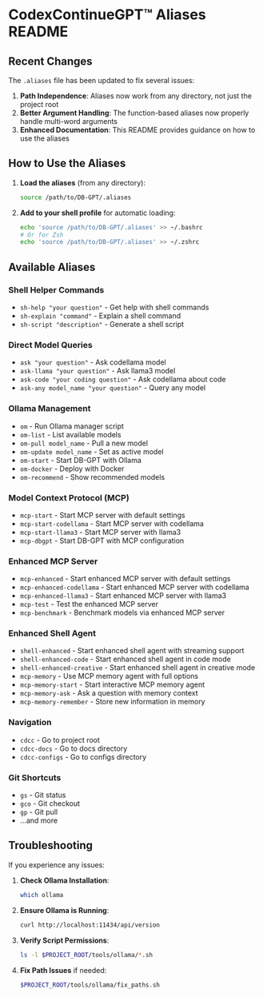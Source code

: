 # CodexContinueGPT™ Aliases README

## Recent Changes

The `.aliases` file has been updated to fix several issues:

1. **Path Independence**: Aliases now work from any directory, not just the project root
2. **Better Argument Handling**: The function-based aliases now properly handle multi-word arguments
3. **Enhanced Documentation**: This README provides guidance on how to use the aliases

## How to Use the Aliases

1. **Load the aliases** (from any directory):
   ```bash
   source /path/to/DB-GPT/.aliases
   ```

2. **Add to your shell profile** for automatic loading:
   ```bash
   echo 'source /path/to/DB-GPT/.aliases' >> ~/.bashrc
   # Or for Zsh
   echo 'source /path/to/DB-GPT/.aliases' >> ~/.zshrc
   ```

## Available Aliases

### Shell Helper Commands
- `sh-help "your question"` - Get help with shell commands
- `sh-explain "command"` - Explain a shell command
- `sh-script "description"` - Generate a shell script

### Direct Model Queries
- `ask "your question"` - Ask codellama model
- `ask-llama "your question"` - Ask llama3 model
- `ask-code "your coding question"` - Ask codellama about code
- `ask-any model_name "your question"` - Query any model

### Ollama Management
- `om` - Run Ollama manager script
- `om-list` - List available models
- `om-pull model_name` - Pull a new model
- `om-update model_name` - Set as active model
- `om-start` - Start DB-GPT with Ollama
- `om-docker` - Deploy with Docker
- `om-recommend` - Show recommended models

### Model Context Protocol (MCP)
- `mcp-start` - Start MCP server with default settings
- `mcp-start-codellama` - Start MCP server with codellama
- `mcp-start-llama3` - Start MCP server with llama3
- `mcp-dbgpt` - Start DB-GPT with MCP configuration

### Enhanced MCP Server
- `mcp-enhanced` - Start enhanced MCP server with default settings
- `mcp-enhanced-codellama` - Start enhanced MCP server with codellama
- `mcp-enhanced-llama3` - Start enhanced MCP server with llama3
- `mcp-test` - Test the enhanced MCP server
- `mcp-benchmark` - Benchmark models via enhanced MCP server

### Enhanced Shell Agent
- `shell-enhanced` - Start enhanced shell agent with streaming support
- `shell-enhanced-code` - Start enhanced shell agent in code mode
- `shell-enhanced-creative` - Start enhanced shell agent in creative mode
- `mcp-memory` - Use MCP memory agent with full options
- `mcp-memory-start` - Start interactive MCP memory agent
- `mcp-memory-ask` - Ask a question with memory context
- `mcp-memory-remember` - Store new information in memory

### Navigation
- `cdcc` - Go to project root
- `cdcc-docs` - Go to docs directory
- `cdcc-configs` - Go to configs directory

### Git Shortcuts
- `gs` - Git status
- `gco` - Git checkout
- `gp` - Git pull
- ...and more

## Troubleshooting

If you experience any issues:

1. **Check Ollama Installation**:
   ```bash
   which ollama
   ```

2. **Ensure Ollama is Running**:
   ```bash
   curl http://localhost:11434/api/version
   ```

3. **Verify Script Permissions**:
   ```bash
   ls -l $PROJECT_ROOT/tools/ollama/*.sh
   ```

4. **Fix Path Issues** if needed:
   ```bash
   $PROJECT_ROOT/tools/ollama/fix_paths.sh
   ```

